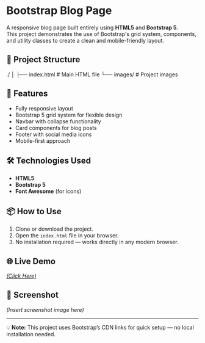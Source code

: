 # Bootstrap Blog Page

A responsive blog page built entirely using **HTML5** and **Bootstrap 5**.  
This project demonstrates the use of Bootstrap's grid system, components, and utility classes to create a clean and mobile-friendly layout.

## 📂 Project Structure
./
│
├── index.html # Main HTML file
└── images/ # Project images


## 🚀 Features
- Fully responsive layout
- Bootstrap 5 grid system for flexible design
- Navbar with collapse functionality
- Card components for blog posts
- Footer with social media icons
- Mobile-first approach

## 🛠 Technologies Used
- **HTML5**
- **Bootstrap 5**
- **Font Awesome** (for icons)

## 📦 How to Use
1. Clone or download the project.
2. Open the `index.html` file in your browser.
3. No installation required — works directly in any modern browser.

## 🌐 Live Demo
[*(Click Here)*](https://amisha-ctrl.github.io/Blog-Page/)

## 📸 Screenshot
*(Insert screenshot image here)*

---
💡 **Note:** This project uses Bootstrap’s CDN links for quick setup — no local installation needed.
